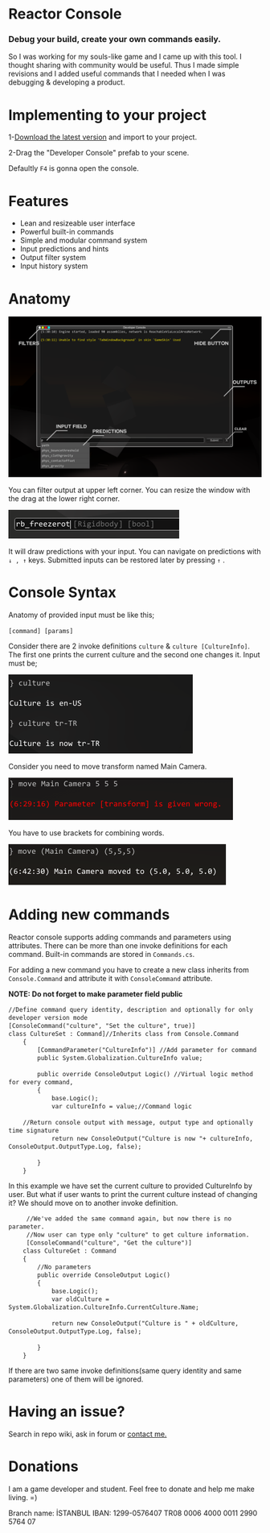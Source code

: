 ﻿# Reactor Console 
### Debug your build, create your own commands easily.

So I was working for my souls-like game and I came up with this tool. I thought sharing with community would be useful. Thus I made simple revisions and I added useful commands that I needed when I was debugging & developing a product. 

# Implementing to your project
1-[Download the latest version](https://github.com/mustafayaya/Unity-Developer-Console/releases/latest) and import to your project.

2-Drag the "Developer Console" prefab to your scene.

Defaultly `F4` is gonna open the console. 



# Features
- Lean and resizeable user interface
- Powerful built-in commands
- Simple and modular command system
- Input predictions and hints
- Output filter system
- Input history system


# Anatomy

![](Images/anatomy.png )

You can filter output at upper left corner. You can resize the window with the drag at the lower right corner. 

![](Images/hint.png )

It will draw predictions with your input. You can navigate on predictions with  ` ↓ , ↑ ` keys. Submitted inputs can be restored later by pressing  ` ↑ ` .

# Console Syntax

Anatomy of provided input must be like this;

`[command] [params]`

Consider there are 2 invoke definitions `culture` &  `culture [CultureInfo]`. The first one prints the current culture and the second one changes it. Input must be;

![](Images/code3.png )

Consider you need to move transform named Main Camera.

![](Images/code1.png )

You have to use brackets for combining words.

![](Images/code2.png )




# Adding new commands
Reactor console supports adding commands and parameters using attributes. There can be more than one invoke definitions for each command. Built-in commands are stored in `Commands.cs`.

For adding a new command you have to create a new class inherits from `Console.Command` and attribute it with `ConsoleCommand` attribute.

**NOTE: Do not forget to make parameter field public**


 	//Define command query identity, description and optionally for only developer version mode
   	[ConsoleCommand("culture", "Set the culture", true)]
	class CultureSet : Command]//Inherits class from Console.Command
        {
            [CommandParameter("CultureInfo")] //Add parameter for command
            public System.Globalization.CultureInfo value;
			
            public override ConsoleOutput Logic() //Virtual logic method for every command,
            {
                base.Logic();
                var cultureInfo = value;//Command logic
				
		//Return console output with message, output type and optionally time signature
                return new ConsoleOutput("Culture is now "+ cultureInfo, ConsoleOutput.OutputType.Log, false);

            }
        }

In this example we have set the current culture to provided CultureInfo by user. But what if user wants to print the current culture instead of changing it? We should move on to another invoke definition.


		 //We've added the same command again, but now there is no parameter. 
		 //Now user can type only "culture" to get culture information.
		 [ConsoleCommand("culture", "Get the culture")]
		class CultureGet : Command
        {
			//No parameters
            public override ConsoleOutput Logic()
            {
                base.Logic();
                var oldCulture = System.Globalization.CultureInfo.CurrentCulture.Name;

                return new ConsoleOutput("Culture is " + oldCulture, ConsoleOutput.OutputType.Log, false);

            }
        }


If there are two same invoke definitions(same query identity and same parameters) one of them will be ignored.

# Having an issue?
Search in repo wiki, ask in forum or [contact me.](mustafa.yaya@outlook.com.tr)

# Donations
I am a game developer and student. Feel free to donate and help me make living. =)

Branch name: İSTANBUL
IBAN: 1299-0576407
TR08 0006 4000 0011 2990 5764 07

